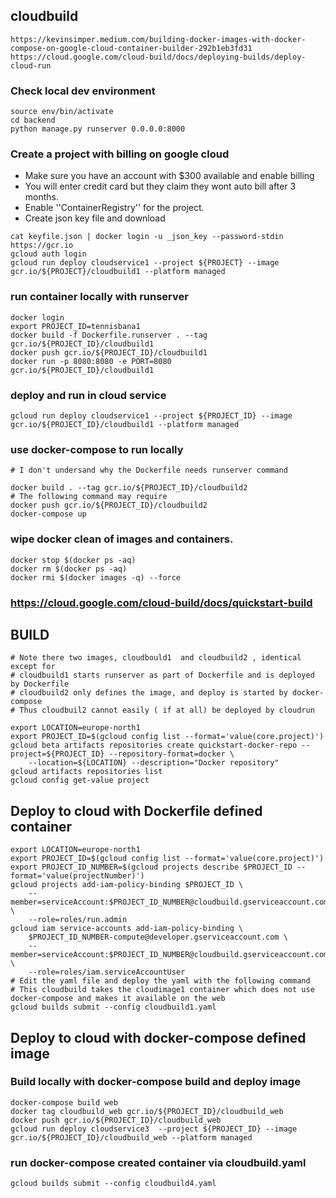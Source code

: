 ## cloudbuild
```
https://kevinsimper.medium.com/building-docker-images-with-docker-compose-on-google-cloud-container-builder-292b1eb3fd31
https://cloud.google.com/cloud-build/docs/deploying-builds/deploy-cloud-run
```

### Check local dev environment 
```
source env/bin/activate
cd backend
python manage.py runserver 0.0.0.0:8000
```

### Create a project with billing on google cloud
- Make sure you have an account with $300 available and enable billing
- You will enter credit card but they claim they wont auto bill after 3 months.
- Enable ''ContainerRegistry'' for the project.
- Create json key file and download
```
cat keyfile.json | docker login -u _json_key --password-stdin https://gcr.io
gcloud auth login
gcloud run deploy cloudservice1 --project ${PROJECT} --image gcr.io/${PROJECT}/cloudbuild1 --platform managed
```

### run container locally  with runserver 
```
docker login
export PROJECT_ID=tennisbana1
docker build -f Dockerfile.runserver . --tag gcr.io/${PROJECT_ID}/cloudbuild1
docker push gcr.io/${PROJECT_ID}/cloudbuild1
docker run -p 8080:8080 -e PORT=8080   gcr.io/${PROJECT_ID}/cloudbuild1
```

### deploy and run in  cloud service
```
gcloud run deploy cloudservice1 --project ${PROJECT_ID} --image gcr.io/${PROJECT_ID}/cloudbuild1 --platform managed
```

### use docker-compose to run locally
```
# I don't undersand why the Dockerfile needs runserver command

docker build . --tag gcr.io/${PROJECT_ID}/cloudbuild2
# The following command may require 
docker push gcr.io/${PROJECT_ID}/cloudbuild2
docker-compose up
```


### wipe docker clean of images and containers.
```
docker stop $(docker ps -aq)
docker rm $(docker ps -aq)
docker rmi $(docker images -q) --force
```

### https://cloud.google.com/cloud-build/docs/quickstart-build
## BUILD 
```
# Note there two images, cloudbould1  and cloudbuild2 , identical except for
# cloudbuild1 starts runserver as part of Dockerfile and is deployed by Dockerfile
# cloudbuild2 only defines the image, and deploy is started by docker-compose
# Thus cloudbuil2 cannot easily ( if at all) be deployed by cloudrun

export LOCATION=europe-north1
export PROJECT_ID=$(gcloud config list --format='value(core.project)')
gcloud beta artifacts repositories create quickstart-docker-repo --project=${PROJECT_ID} --repository-format=docker \
    --location=${LOCATION} --description="Docker repository"
gcloud artifacts repositories list
gcloud config get-value project

```

## Deploy to cloud with Dockerfile defined container
```
export LOCATION=europe-north1
export PROJECT_ID=$(gcloud config list --format='value(core.project)')
export PROJECT_ID_NUMBER=$(gcloud projects describe $PROJECT_ID --format='value(projectNumber)')
gcloud projects add-iam-policy-binding $PROJECT_ID \
    --member=serviceAccount:$PROJECT_ID_NUMBER@cloudbuild.gserviceaccount.com \
    --role=roles/run.admin
gcloud iam service-accounts add-iam-policy-binding \
    $PROJECT_ID_NUMBER-compute@developer.gserviceaccount.com \
    --member=serviceAccount:$PROJECT_ID_NUMBER@cloudbuild.gserviceaccount.com \
    --role=roles/iam.serviceAccountUser
# Edit the yaml file and deploy the yaml with the following command
# This cloudbuild takes the cloudimage1 container which does not use docker-compose and makes it available on the web
gcloud builds submit --config cloudbuild1.yaml
```
## Deploy to cloud with docker-compose defined image
###  Build locally with docker-compose build and deploy image
```
docker-compose build web
docker tag cloudbuild_web gcr.io/${PROJECT_ID}/cloudbuild_web
docker push gcr.io/${PROJECT_ID}/cloudbuild_web
gcloud run deploy cloudservice3  --project ${PROJECT_ID} --image gcr.io/${PROJECT_ID}/cloudbuild_web --platform managed
```
### run docker-compose created container via cloudbuild.yaml
```
gcloud builds submit --config cloudbuild4.yaml
```




